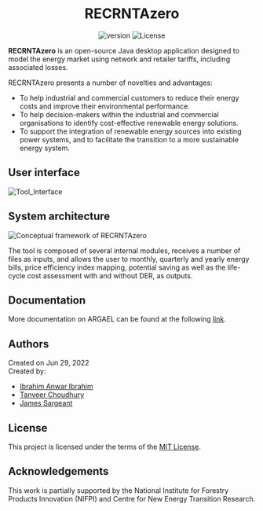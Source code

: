 <div align="center">

  # RECRNTAzero
  ![version](https://img.shields.io/badge/version-1.0-blue) ![License](https://img.shields.io/cran/l/NCC)
  
</div>

**RECRNTAzero** is an open-source Java desktop application designed to model the energy market using network and retailer tariffs, including associated losses.

RECRNTAzero presents a number of novelties and advantages:
- To help industrial and commercial customers to reduce their energy costs and improve their environmental performance.
- To help decision-makers within the industrial and commercial organisations to identify cost-effective renewable energy solutions.
- To support the integration of renewable energy sources into existing power systems, and to facilitate the transition to a more sustainable energy system.

## User interface

![Tool_Interface](https://github.com/uts-isf/RECRNTAzero/assets/63223580/c460fddf-3dd5-455c-a976-aba4e432a345)

## System architecture

![Conceptual framework of RECRNTAzero](https://github.com/uts-isf/RECRNTAzero/assets/63223580/7ea38d52-04f9-4ee4-8d32-f337a7add722)

The tool is composed of several internal modules, receives a number of files as inputs, and allows the user to monthly, quarterly and yearly energy bills, price efficiency index mapping, potential saving as well as the life-cycle cost assessment with and without DER, as outputs.

## Documentation
More documentation on ARGAEL can be found at the following <a href="https://github.com/uts-isf/RECRNTAzero/wiki">link</a>.

## Authors
Created on Jun 29, 2022  
Created by:
- <a href="https://github.com/Ibrahim-a-Ibrahim" target="_blank">Ibrahim Anwar Ibrahim</a>
- <a href="https://github.com/etanvah" target="_blank">Tanveer Choudhury</a>
- <a href="https://github.com/james007au" target="_blank">James Sargeant</a>

## License
This project is licensed under the terms of the <a href="https://github.com/uts-isf/RECRNTAzero/blob/main/LICENSE">MIT License</a>.

## Acknowledgements
This work is partially supported by the National Institute for Forestry Products Innovation (NIFPI) and Centre for New Energy Transition Research.
